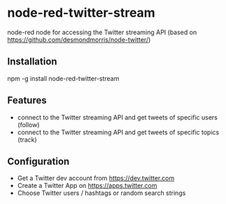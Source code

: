 # node-red-twitter-stream
node-red node for accessing the Twitter streaming API (based on https://github.com/desmondmorris/node-twitter/)

## Installation
npm -g install node-red-twitter-stream

## Features
- connect to the Twitter streaming API and get tweets of specific users (follow)
- connect to the Twitter streaming API and get tweets of specific topics (track)
 
## Configuration
- Get a Twitter dev account from https://dev.twitter.com
- Create a Twitter App on https://apps.twitter.com
- Choose Twitter users / hashtags or random search strings
